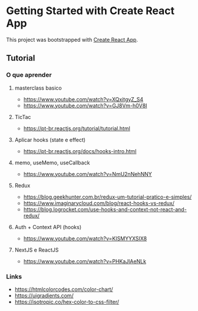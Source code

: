 # Getting Started with Create React App

This project was bootstrapped with [Create React App](https://github.com/facebook/create-react-app).

## Tutorial

### O que aprender

1. masterclass basico

   - https://www.youtube.com/watch?v=XQxitgyZ_S4
   - https://www.youtube.com/watch?v=GJ8Vm-h0V8I

2. TicTac

   - https://pt-br.reactjs.org/tutorial/tutorial.html

3. Aplicar hooks (state e effect)

   - https://pt-br.reactjs.org/docs/hooks-intro.html

4. memo, useMemo, useCallback

   - https://www.youtube.com/watch?v=NmU2nNehNNY

5. Redux

   - https://blog.geekhunter.com.br/redux-um-tutorial-pratico-e-simples/
   - https://www.imaginarycloud.com/blog/react-hooks-vs-redux/
   - https://blog.logrocket.com/use-hooks-and-context-not-react-and-redux/

6. Auth + Context API (hooks)

   - https://www.youtube.com/watch?v=KISMYYXSIX8

7. NextJS e ReactJS

   - https://www.youtube.com/watch?v=PHKaJlAeNLk

### Links

- https://htmlcolorcodes.com/color-chart/
- https://uigradients.com/
- https://isotropic.co/hex-color-to-css-filter/
